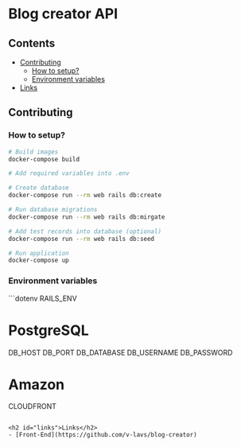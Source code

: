 # Blog creator API

## Contents
- [Contributing](#contributing)
  - [How to setup?](#contributing-setup)
  - [Environment variables](#contributing-envs)
- [Links](#links)

<h2 id="contributing">Contributing</h2>

<h3 id="contributing-setup">How to setup?</h3>

```bash
# Build images
docker-compose build

# Add required variables into .env

# Create database
docker-compose run --rm web rails db:create

# Run database migrations
docker-compose run --rm web rails db:mirgate

# Add test records into database (optional)
docker-compose run --rm web rails db:seed

# Run application
docker-compose up

```
<h3 id="contributing-envs">Environment variables</h3>
```dotenv
RAILS_ENV

# PostgreSQL
DB_HOST
DB_PORT
DB_DATABASE
DB_USERNAME
DB_PASSWORD

# Amazon
CLOUDFRONT
``` 

<h2 id="links">Links</h2>
- [Front-End](https://github.com/v-lavs/blog-creator)